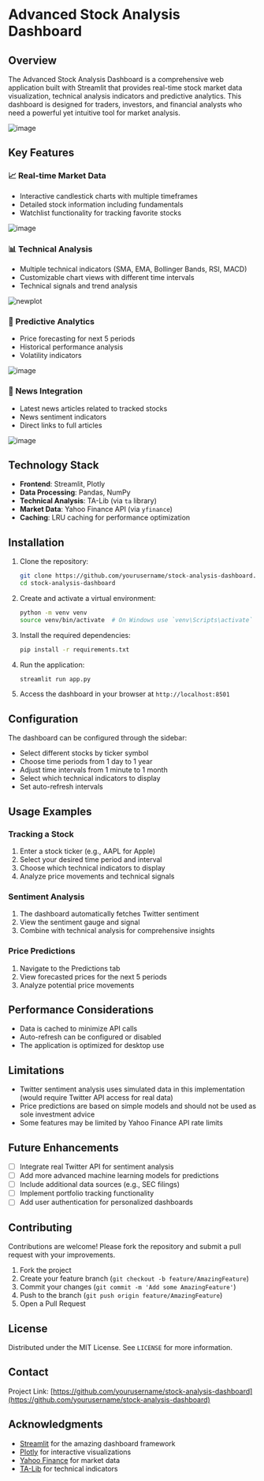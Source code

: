 # Advanced Stock Analysis Dashboard

## Overview
The Advanced Stock Analysis Dashboard is a comprehensive web application built with Streamlit that provides real-time stock market data visualization, technical analysis indicators and predictive analytics. This dashboard is designed for traders, investors, and financial analysts who need a powerful yet intuitive tool for market analysis.

![image](https://github.com/user-attachments/assets/c579fa2b-4304-42d2-962b-692cbfc3b9f3)


## Key Features

### 📈 Real-time Market Data
- Interactive candlestick charts with multiple timeframes
- Detailed stock information including fundamentals
- Watchlist functionality for tracking favorite stocks

![image](https://github.com/user-attachments/assets/caba31cd-575c-4476-98e7-65d9cd679251)


### 📊 Technical Analysis
- Multiple technical indicators (SMA, EMA, Bollinger Bands, RSI, MACD)
- Customizable chart views with different time intervals
- Technical signals and trend analysis

![newplot](https://github.com/user-attachments/assets/7ccba991-b1c4-483f-9a5d-e48df6f42341)


### 🔮 Predictive Analytics
- Price forecasting for next 5 periods
- Historical performance analysis
- Volatility indicators

![image](https://github.com/user-attachments/assets/54464bd4-d91a-49df-a915-e5e7ce7a8ebd)


### 📰 News Integration
- Latest news articles related to tracked stocks
- News sentiment indicators
- Direct links to full articles

![image](https://github.com/user-attachments/assets/60ba4fe4-f515-4c27-ac1b-44a76279f550)


## Technology Stack

- **Frontend**: Streamlit, Plotly
- **Data Processing**: Pandas, NumPy
- **Technical Analysis**: TA-Lib (via `ta` library)
- **Market Data**: Yahoo Finance API (via `yfinance`)
- **Caching**: LRU caching for performance optimization

## Installation

1. Clone the repository:
   ```bash
   git clone https://github.com/yourusername/stock-analysis-dashboard.git
   cd stock-analysis-dashboard
   ```

2. Create and activate a virtual environment:
   ```bash
   python -m venv venv
   source venv/bin/activate  # On Windows use `venv\Scripts\activate`
   ```

3. Install the required dependencies:
   ```bash
   pip install -r requirements.txt
   ```

4. Run the application:
   ```bash
   streamlit run app.py
   ```

5. Access the dashboard in your browser at `http://localhost:8501`

## Configuration

The dashboard can be configured through the sidebar:
- Select different stocks by ticker symbol
- Choose time periods from 1 day to 1 year
- Adjust time intervals from 1 minute to 1 month
- Select which technical indicators to display
- Set auto-refresh intervals



## Usage Examples

### Tracking a Stock
1. Enter a stock ticker (e.g., AAPL for Apple)
2. Select your desired time period and interval
3. Choose which technical indicators to display
4. Analyze price movements and technical signals

### Sentiment Analysis
1. The dashboard automatically fetches Twitter sentiment
2. View the sentiment gauge and signal
3. Combine with technical analysis for comprehensive insights

### Price Predictions
1. Navigate to the Predictions tab
2. View forecasted prices for the next 5 periods
3. Analyze potential price movements

## Performance Considerations

- Data is cached to minimize API calls
- Auto-refresh can be configured or disabled
- The application is optimized for desktop use

## Limitations

- Twitter sentiment analysis uses simulated data in this implementation (would require Twitter API access for real data)
- Price predictions are based on simple models and should not be used as sole investment advice
- Some features may be limited by Yahoo Finance API rate limits

## Future Enhancements

- [ ] Integrate real Twitter API for sentiment analysis
- [ ] Add more advanced machine learning models for predictions
- [ ] Include additional data sources (e.g., SEC filings)
- [ ] Implement portfolio tracking functionality
- [ ] Add user authentication for personalized dashboards

## Contributing

Contributions are welcome! Please fork the repository and submit a pull request with your improvements.

1. Fork the project
2. Create your feature branch (`git checkout -b feature/AmazingFeature`)
3. Commit your changes (`git commit -m 'Add some AmazingFeature'`)
4. Push to the branch (`git push origin feature/AmazingFeature`)
5. Open a Pull Request

## License

Distributed under the MIT License. See `LICENSE` for more information.

## Contact


Project Link: [https://github.com/yourusername/stock-analysis-dashboard](https://github.com/yourusername/stock-analysis-dashboard)

## Acknowledgments

- [Streamlit](https://streamlit.io/) for the amazing dashboard framework
- [Plotly](https://plotly.com/) for interactive visualizations
- [Yahoo Finance](https://finance.yahoo.com/) for market data
- [TA-Lib](https://ta-lib.org/) for technical indicators




